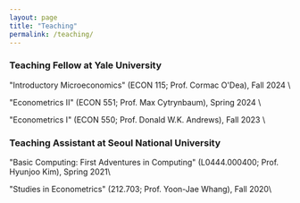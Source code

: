 ```yaml
---
layout: page
title: "Teaching"
permalink: /teaching/
---
```


### Teaching Fellow at Yale University

"Introductory Microeconomics" (ECON 115; Prof. Cormac O'Dea), Fall 2024 \

"Econometrics II" (ECON 551; Prof. Max Cytrynbaum), Spring 2024 \

"Econometrics I" (ECON 550; Prof. Donald W.K. Andrews), Fall 2023 \

### Teaching Assistant at Seoul National University

"Basic Computing: First Adventures in Computing" (L0444.000400; Prof. Hyunjoo Kim), Spring 2021\

"Studies in Econometrics" (212.703; Prof. Yoon-Jae Whang), Fall 2020\

